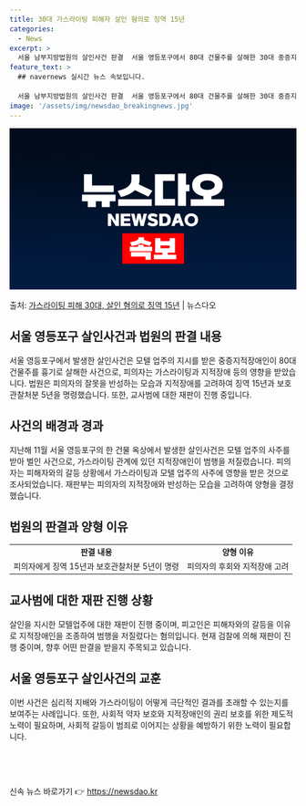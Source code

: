 ```yaml
---
title: 30대 가스라이팅 피해자 살인 혐의로 징역 15년
categories:
  - News
excerpt: >
  서울 남부지방법원의 살인사건 판결  서울 영등포구에서 80대 건물주를 살해한 30대 중증지적장애인이 1심에서…
feature_text: >
  ## navernews 실시간 뉴스 속보입니다.

  서울 남부지방법원의 살인사건 판결  서울 영등포구에서 80대 건물주를 살해한 30대 중증지적장애인이 1심에서…
image: '/assets/img/newsdao_breakingnews.jpg'
---
```


![뉴스다오 속보](/assets/img/newsdao_breakingnews.jpg)

<p>출처: <a href="https://newsdao.kr/4068" rel="dofollow">가스라이팅 피해 30대, 살인 혐의로 징역 15년</a> | 뉴스다오</p>

<h2 data-ke-size="size26">서울 영등포구 살인사건과 법원의 판결 내용</h2>
<p data-ke-size="size16">서울 영등포구에서 발생한 살인사건은 모텔 업주의 지시를 받은 중증지적장애인이 80대 건물주를 흉기로 살해한 사건으로, 피의자는 가스라이팅과 지적장애 등의 영향을 받았습니다. 법원은 피의자의 잘못을 반성하는 모습과 지적장애를 고려하여 징역 15년과 보호관찰처분 5년을 명령했습니다. 또한, 교사범에 대한 재판이 진행 중입니다.</p>

<h2 data-ke-size="size26">사건의 배경과 경과</h2>
<p data-ke-size="size16">지난해 11월 서울 영등포구의 한 건물 옥상에서 발생한 살인사건은 모텔 업주의 사주를 받아 벌인 사건으로, 가스라이팅 관계에 있던 지적장애인이 범행을 저질렀습니다. 피의자는 피해자와의 갈등 상황에서 가스라이팅과 모텔 업주의 사주에 영향을 받은 것으로 조사되었습니다. 재판부는 피의자의 지적장애와 반성하는 모습을 고려하여 양형을 결정했습니다.</p>

<h2 data-ke-size="size26">법원의 판결과 양형 이유</h2>
<table>
  <tr>
    <td style="text-align: center; height: 17px;"><b>판결 내용</b></td>
    <td style="text-align: center; height: 17px;"><b>양형 이유</b></td>
  </tr>
  <tr>
    <td style="text-align: center; height: 17px;">피의자에게 징역 15년과 보호관찰처분 5년이 명령</td>
    <td style="text-align: center; height: 17px;">피의자의 후회와 지적장애 고려</td>
  </tr>
</table>

<h2 data-ke-size="size26">교사범에 대한 재판 진행 상황</h2>
<p data-ke-size="size16">살인을 지시한 모텔업주에 대한 재판이 진행 중이며, 피고인은 피해자와의 갈등을 이유로 지적장애인을 조종하여 범행을 저질렀다는 혐의입니다. 현재 검찰에 의해 재판이 진행 중이며, 향후 어떤 판결을 받을지 주목되고 있습니다.</p>

<h2 data-ke-size="size26">서울 영등포구 살인사건의 교훈</h2>
<p data-ke-size="size16">이번 사건은 심리적 지배와 가스라이팅이 어떻게 극단적인 결과를 초래할 수 있는지를 보여주는 사례입니다. 또한, 사회적 약자 보호와 지적장애인의 권리 보호를 위한 제도적 노력이 필요하며, 사회적 갈등이 범죄로 이어지는 상황을 예방하기 위한 노력이 필요합니다.</p>
<p data-ke-size="size16">&nbsp;</p>
<p data-ke-size="size16">&nbsp;</p> 

신속 뉴스 바로가기 👉 <a href="https://newsdao.kr" rel="dofollow">https://newsdao.kr</a>


